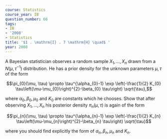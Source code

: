```yaml
---
course: Statistics
course_year: IB
question_number: 66
tags:
- IB
- '2008'
- Statistics
title: '$1 . \mathrm{I} . 7 \mathrm{H} \quad$ '
year: 2008
---
```



A Bayesian statistician observes a random sample $X_{1}, \ldots, X_{n}$ drawn from a $N\left(\mu, \tau^{-1}\right)$ distribution. He has a prior density for the unknown parameters $\mu, \tau$ of the form

$$\pi_{0}(\mu, \tau) \propto \tau^{\alpha_{0}-1} \exp \left(-\frac{1}{2} K_{0} \tau\left(\mu-\mu_{0}\right)^{2}-\beta_{0} \tau\right) \sqrt{\tau},$$

where $\alpha_{0}, \beta_{0}, \mu_{0}$ and $K_{0}$ are constants which he chooses. Show that after observing $X_{1}, \ldots, X_{n}$ his posterior density $\pi_{n}(\mu, \tau)$ is again of the form

$$\pi_{n}(\mu, \tau) \propto \tau^{\alpha_{n}-1} \exp \left(-\frac{1}{2} K_{n} \tau\left(\mu-\mu_{n}\right)^{2}-\beta_{n} \tau\right) \sqrt{\tau}$$

where you should find explicitly the form of $\alpha_{n}, \beta_{n}, \mu_{n}$ and $K_{n}$.